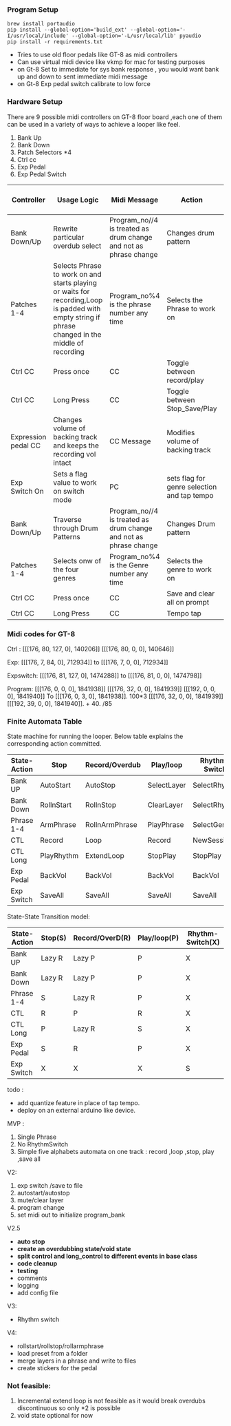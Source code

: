 ### Program Setup
```
brew install portaudio
pip install --global-option='build_ext' --global-option='-I/usr/local/include' --global-option='-L/usr/local/lib' pyaudio
pip install -r requirements.txt
```
* Tries to use old floor pedals like GT-8 as midi controllers
* Can use virtual midi device like vkmp for mac for testing purposes
* on Gt-8 Set to immediate for sys bank response , you would want bank up and down to sent immediate midi message
* on Gt-8 Exp pedal switch calibrate to low force

### Hardware Setup
There are 9 possible midi controllers on GT-8 floor board ,each one of them can be used in a variety of ways to achieve a looper like feel.
1. Bank Up 
2. Bank Down
3. Patch Selectors *4
4. Ctrl cc
5. Exp Pedal
6. Exp Pedal Switch


| Controller | Usage Logic | Midi Message  | Action | Expression switch Condition |
|------------|--------------|-------------|--------|-----------|
| Bank Down/Up | Rewrite particular overdub select|Program_no//4 is treated as drum change and not as phrase change| Changes drum pattern | Off|
| Patches 1-4 | Selects Phrase to work on and starts playing or waits for recording,Loop is padded with empty string if phrase changed in the middle of recording | Program_no%4 is the phrase number any time| Selects the Phrase to work on| Off|
| Ctrl CC | Press once | CC | Toggle between record/play|Off|
| Ctrl CC | Long Press | CC | Toggle between Stop_Save/Play |Off|
| Expression pedal CC| Changes volume of backing track and keeps the recording vol intact|CC Message  | Modifies volume of backing track| NA|
| Exp Switch On | Sets a flag value to work on switch mode | PC |sets flag for genre selection and tap tempo | NA|
| Bank Down/Up | Traverse through Drum Patterns|Program_no//4 is treated as drum change and not as phrase change| Changes Drum pattern | On|
| Patches 1-4 | Selects onw of the four genres| Program_no%4 is the Genre number any time| Selects the genre to work on| On|
| Ctrl CC | Press once | CC | Save and clear all on prompt|On|
| Ctrl CC | Long Press | CC | Tempo tap |On|


### Midi codes for GT-8 
Ctrl :  [[[176, 80, 127, 0], 140206]]
 [[[176, 80, 0, 0], 140646]]

Exp: 
[[[176, 7, 84, 0], 712934]] to 
[[[176, 7, 0, 0], 712934]]

Expswitch:
[[[176, 81, 127, 0], 1474288]] to 
[[[176, 81, 0, 0], 1474798]]

Program:
[[[176, 0, 0, 0], 1841938]]
[[[176, 32, 0, 0], 1841939]]
[[[192, 0, 0, 0], 1841940]]
 To
[[[176, 0, 3, 0], 1841938]].   100*3
[[[176, 32, 0, 0], 1841939]]
[[[192, 39, 0, 0], 1841940]].   + 40. /85

### Finite Automata Table

State machine for running the looper. Below table explains the corresponding action committed.


| State-Action  | Stop      | Record/Overdub | Play/loop | Rhythm-Switch |
|---------------|-----------|----------------|-----------|---------------|
| Bank UP       | AutoStart | AutoStop       |SelectLayer| SelectRhythm  |
| Bank Down     | RollnStart| RollnStop      | ClearLayer| SelectRhythm  |
| Phrase 1-4    | ArmPhrase | RollnArmPhrase | PlayPhrase| SelectGenre   |
| CTL           | Record    | Loop           | Record    | NewSession    |
| CTL Long      | PlayRhythm| ExtendLoop     | StopPlay  | StopPlay      |
| Exp Pedal     | BackVol   | BackVol        | BackVol   | BackVol       |
| Exp Switch    | SaveAll   | SaveAll        | SaveAll   | SaveAll       |      


State-State Transition model:

| State-Action  | Stop(S)   | Record/OverD(R)|Play/loop(P)|Rhythm-Switch(X)|
|---------------|-----------|----------------|-----------|------------------|
| Bank UP       | Lazy R    | Lazy P         | P         | X                |
| Bank Down     | Lazy R    | Lazy P         | P         | X                |
| Phrase 1-4    | S         | Lazy R         | P         | X                |
| CTL           | R         | P              | R         | X                |
| CTL Long      | P         | Lazy R         | S         | X                |
| Exp Pedal     | S         | R              | P         | X                |
| Exp Switch    | X         | X              | X         | S                |   

todo : 
* add quantize feature in place of tap tempo.
* deploy on an external arduino like device.

MVP :

1. Single Phrase
2. No RhythmSwitch
3. Simple five alphabets automata on one track : record ,loop ,stop, play ,save all

V2: 
1. exp switch /save to file
2. autostart/autostop
3. mute/clear layer
4. program change
5. set midi out to initialize program_bank



V2.5
* **auto stop**
* **create an overdubbing state/void state**
* **split control and long_control to different events in base class**
* **code cleanup**
* **testing**
* comments 
* logging
* add config file

V3: 
*  Rhythm switch

V4:
* rollstart/rollstop/rollarmphrase
* load preset from a folder
* merge layers in a phrase and write to files
* create stickers for the pedal


### Not feasible:
1. Incremental extend loop is not feasible as it would break overdubs discontinuous so only *2 is possible
2. void state optional for now